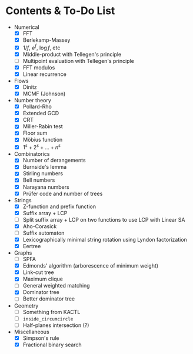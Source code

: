 # Contents & To-Do List

- Numerical
  - [x] FFT
  - [x] Berlekamp-Massey
  - [x] $1/f$, $e^f$, $\log f$, etc
  - [x] Middle-product with Tellegen's principle
  - [ ] Multipoint evaluation with Tellegen's principle
  - [x] FFT modulos
  - [x] Linear recurrence

- Flows
  - [x] Dinitz
  - [x] MCMF (Johnson)

- Number theory
  - [x] Pollard-Rho
  - [x] Extended GCD
  - [x] CRT
  - [x] Miller-Rabin test
  - [x] Floor sum
  - [x] Möbius function
  - [x] $1^s + 2^s + \dots + n^s$

- Combinatorics
  - [x] Number of derangements
  - [x] Burnside's lemma
  - [x] Stirling numbers
  - [x] Bell numbers
  - [x] Narayana numbers
  - [x] Prüfer code and number of trees

- Strings
  - [x] Z-function and prefix function
  - [x] Suffix array + LCP
  - [ ] Split suffix array + LCP on two functions to use LCP with Linear SA
  - [x] Aho-Corasick
  - [ ] Suffix automaton
  - [x] Lexicographically minimal string rotation using Lyndon factorization
  - [x] Eertree

- Graphs
  - [ ] SPFA
  - [x] Edmonds' algorithm (arborescence of minimum weight)
  - [x] Link-cut tree
  - [x] Maximum clique
  - [ ] General weighted matching
  - [x] Dominator tree
  - [ ] Better dominator tree

- Geometry
  - [ ] Something from KACTL
  - [ ] `inside_circumcircle`
  - [ ] Half-planes intersection (?)

- Miscellaneous
  - [x] Simpson's rule
  - [x] Fractional binary search